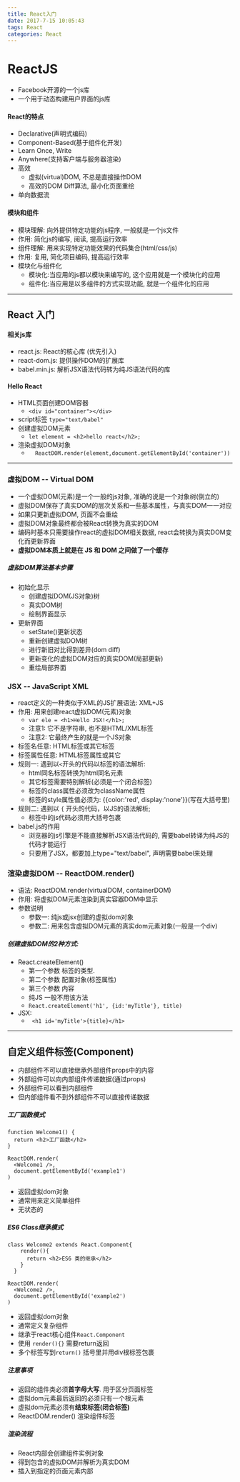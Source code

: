 ```yaml
---
title: React入门
date: 2017-7-15 10:05:43
tags: React
categories: React
---
```


# ReactJS
- Facebook开源的一个js库
- 一个用于动态构建用户界面的js库

#### React的特点
- Declarative(声明式编码)
- Component-Based(基于组件化开发)
- Learn Once, Write
- Anywhere(支持客户端与服务器渲染)
- 高效
    - 虚拟(virtual)DOM, 不总是直接操作DOM
    - 高效的DOM Diff算法, 最小化页面重绘
- 单向数据流


#### 模块和组件
- 模块理解: 向外提供特定功能的js程序, 一般就是一个js文件
- 作用: 简化js的编写, 阅读, 提高运行效率
- 组件理解: 用来实现特定功能效果的代码集合(html/css/js)
- 作用: 复用, 简化项目编码, 提高运行效率
- 模块化与组件化
    - 模块化:当应用的js都以模块来编写的, 这个应用就是一个模块化的应用
    - 组件化:当应用是以多组件的方式实现功能, 就是一个组件化的应用
    

---
## React 入门
#### 相关js库
- react.js: React的核心库 (优先引入)
- react-dom.js: 提供操作DOM的扩展库
- babel.min.js: 解析JSX语法代码转为纯JS语法代码的库

#### Hello React
- HTML页面创建DOM容器
    - ````<div id="container"></div>````
- script标签 ````type="text/babel"````
- 创建虚拟DOM元素
    - ````let element = <h2>hello react</h2>;````
- 渲染虚拟DOM对象
    - ````  ReactDOM.render(element,document.getElementById('container'))````

---
### 虚拟DOM -- Virtual DOM
- 一个虚拟DOM(元素)是一个一般的js对象, 准确的说是一个对象树(倒立的)
- 虚拟DOM保存了真实DOM的层次关系和一些基本属性，与真实DOM一一对应
- 如果只更新虚拟DOM, 页面不会重绘
- 虚拟DOM对象最终都会被React转换为真实的DOM
- 编码时基本只需要操作react的虚拟DOM相关数据, react会转换为真实DOM变化而更新界面
- **虚拟DOM本质上就是在 JS 和 DOM 之间做了一个缓存**

##### 虚拟DOM算法基本步骤
- 初始化显示
	- 创建虚拟DOM(JS对象)树
	- 真实DOM树
	- 绘制界面显示
- 更新界面
    - setState()更新状态
	- 重新创建虚拟DOM树
	- 进行新旧对比得到差异(dom diff)
	- 更新变化的虚拟DOM对应的真实DOM(局部更新)
	- 重绘局部界面


### JSX  -- JavaScript XML
- react定义的一种类似于XML的JS扩展语法: XML+JS
- 作用: 用来创建react虚拟DOM(元素)对象
    - ````var ele = <h1>Hello JSX!</h1>;````
    - 注意1: 它不是字符串, 也不是HTML/XML标签
    - 注意2: 它最终产生的就是一个JS对象
- 标签名任意: HTML标签或其它标签
- 标签属性任意: HTML标签属性或其它
- 规则一: 遇到以` < `开头的代码以标签的语法解析:
    - html同名标签转换为html同名元素
    - 其它标签需要特别解析(必须是一个闭合标签)
    - 标签的class属性必须改为className属性
    - 标签的style属性值必须为: {{color:'red', display:'none'}}(写在大括号里)
- 规则二: 遇到以 `{` 开头的代码，以JS的语法解析; 
    - 标签中的js代码必须用大括号包裹
- babel.js的作用
    - 浏览器的js引擎是不能直接解析JSX语法代码的, 需要babel转译为纯JS的代码才能运行
    - 只要用了JSX，都要加上type="text/babel", 声明需要babel来处理
    

### 渲染虚拟DOM -- ReactDOM.render()
- 语法: ReactDOM.render(virtualDOM, containerDOM) 
- 作用: 将虚拟DOM元素渲染到真实容器DOM中显示
- 参数说明
    - 参数一: 纯js或jsx创建的虚拟dom对象
    - 参数二: 用来包含虚拟DOM元素的真实dom元素对象(一般是一个div)
    

##### 创建虚拟DOM的2种方式:
- React.createElement()
    - 第一个参数 标签的类型. 
    - 第二个参数 配置对象(标签属性)
    - 第三个参数 内容
    - 纯JS 一般不用该方法
    - ````React.createElement('h1', {id:'myTitle'}, title)````
- JSX:
  -  ```` <h1 id='myTitle'>{title}</h1>````
  
---

## 自定义组件标签(Component)
- 内部组件不可以直接继承外部组件props中的内容
- 外部组件可以向内部组件传递数据(通过props)
- 外部组件可以看到内部组件
- 但内部组件看不到外部组件不可以直接传递数据

##### 工厂函数模式

    function Welcome1() {
      return <h2>工厂函数</h2>
    }
      
    ReactDOM.render(
      <Welcome1 />,
      document.getElementById('example1')
    )
    
- 返回虚拟dom对象
- 通常用来定义简单组件 
- 无状态的

##### ES6 Class继承模式

    class Welcome2 extends React.Component{
        render(){
          return <h2>ES6 类的继承</h2>
        }
      }
      
    ReactDOM.render(
      <Welcome2 />,
      document.getElementById('example2')
    )
    
- 返回虚拟dom对象
- 通常定义复杂组件
- 继承于react核心组件`React.Component`
- 使用 `render(){}`  需要return返回
- 多个标签写到`return()` 括号里并用div根标签包裹

##### 注意事项
- 返回的组件类必须**首字母大写**. 用于区分页面标签
- 虚拟dom元素最后返回的必须只有一个根元素
- 虚拟dom元素必须有**结束标签(闭合标签)**
- ReactDOM.render() 渲染组件标签

##### 渲染流程
- React内部会创建组件实例对象
- 得到包含的虚拟DOM并解析为真实DOM
- 插入到指定的页面元素内部